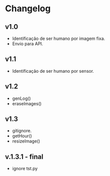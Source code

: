 # Changelog

## v1.0
- Identificação de ser humano por imagem fixa.
- Envio para API.

## v1.1
- Identificação de ser humano por sensor.

## v1.2
- genLog()
- eraseImages()

## v1.3
- gitignore.
- getHour()
- resizeImage()

## v.1.3.1 - final
- ignore tst.py